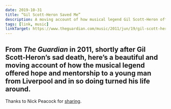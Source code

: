 ```yaml
---
date: 2019-10-31
title: “Gil Scott-Heron Saved Me”
description: A moving account of how musical legend Gil Scott-Heron offered hope and mentorship to a young man from Liverpool.
tags: [link, music]
linkTarget: https://www.theguardian.com/music/2011/jun/19/gil-scott-heron-saved-me
---
```

From _The Guardian_ in 2011, shortly after Gil Scott-Heron’s sad death, here’s a beautiful and moving account of how the musical legend offered hope and mentorship to a young man from Liverpool and in so doing turned his life around.
---

Thanks to Nick Peacock for [sharing](https://www.facebook.com/nick.peacock.944/posts/2353365751547889). 

